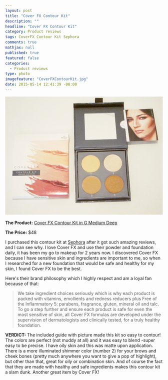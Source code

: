 ```yaml
---
layout: post
title: "Cover FX Contour Kit"
description: ""
headline: "Cover FX Contour Kit"
category: Product reviews
tags: CoverFX Contour Kit Sephora
comments: true
mathjax: null
published: true
featured: false
categories: 
  - Product reviews
type: photo
imagefeature: "CoverFXContourKit.jpg"
date: 2015-05-14 12:41:39 -08:00
---
```


![Cover FX Contour Kit](/images/CoverFXContourKit.jpg)
<p><b>The Product:</b> <a href="http://www.coverfx.com/contour-kit.html">Cover FX Contour Kit in G Medium Deep</a></p>
<p><b>The Price:</b> $48</p>

<p>I purchased this contour kit at <a href="http://www.sephora.com/contour-kit-P393632?skuId=1676246">Sephora</a> after it got such amazing reviews, and I can see why. 
I love Cover FX and use their powder and foundation daily, it has been my go to makeup for 2 years now. I discovered Cover FX because I have sensitive skin and ingredients are important to me,
so when I researched for a new foundation that would be safe and healthy for my skin, I found Cover FX to be the best.</p>

<p>Here's their brand philosophy which I highly respect and am a loyal fan because of that:</p>
<blockquote>We take ingredient choices seriously which is why each product is packed with vitamins, 
emollients and redness reducers plus Free of the Inflammatory 5: parabens, fragrance, gluten, mineral oil and talc. 
To go a step further and ensure each product is safe for even the most sensitive of skin, 
all Cover FX formulas are developed under the supervision of dermatologists and clinically tested, for a truly healthy foundation.</blockquote>

<b>VERDICT:</b> The included guide with picture made this kit so easy to contour! The colors are perfect (not muddy at all) and it was easy to blend -super easy to be precise. 
I have oily skin and this was matte upon application. There is a more illuminated shimmer color (number 2) for your brows and cheek bones (pretty much anywhere you want to give a pop of highlight), 
but other than that, great for oily or combination skin. And of course the fact that they are made with healthy and safe ingredients makes this contour kit a slam dunk. Another great item by Cover FX!</p>
